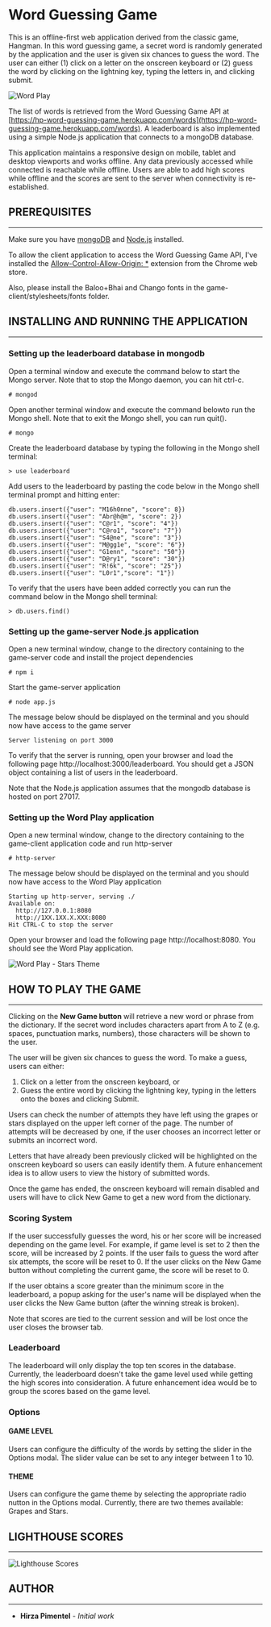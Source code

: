 # Word Guessing Game

This is an offline-first web application derived from the classic game, Hangman. In this word guessing game, a secret word is randomly generated by the application and the user is given six chances to guess the word. The user can either (1) click on a letter on the onscreen keyboard or (2) guess the word by clicking on the lightning key, typing the letters in, and clicking submit. 

![Word Play](https://github.com/hirzamitz/word-guessing-game/blob/master/screenshot.png)

The list of words is retrieved from the Word Guessing Game API at [https://hp-word-guessing-game.herokuapp.com/words](https://hp-word-guessing-game.herokuapp.com/words). A leaderboard is also implemented using a simple Node.js application that connects to a mongoDB database.

This application maintains a responsive design on mobile, tablet and desktop viewports and works offline.  Any data previously accessed while connected is reachable while offline. Users are able to add high scores while offline and the scores are sent to the server when connectivity is re-established.

## PREREQUISITES
------
Make sure you have [mongoDB](https://treehouse.github.io/installation-guides/mac/mongo-mac.html) and [Node.js](https://nodejs.org/en/download/) installed. 

To allow the client application to access the Word Guessing Game API, I've installed the [Allow-Control-Allow-Origin: *](https://chrome.google.com/webstore/detail/allow-control-allow-origi/nlfbmbojpeacfghkpbjhddihlkkiljbi) extension from the Chrome web store.  

Also, please install the Baloo+Bhai and Chango fonts in the game-client/stylesheets/fonts folder.

## INSTALLING AND RUNNING THE APPLICATION
------
### Setting up the leaderboard database in mongodb

Open a terminal window and execute the command below to start the Mongo server. Note that to stop the Mongo daemon, you can hit ctrl-c.
```
# mongod
```

Open another terminal window and execute the command belowto run the Mongo shell. Note that to exit the Mongo shell, you can run quit().
```
# mongo
```

Create the leaderboard database by typing the following in the Mongo shell terminal:
```
> use leaderboard
```

Add users to the leaderboard by pasting the code below in the Mongo shell terminal prompt and hitting enter:

```
db.users.insert({"user": "M16h0nne", "score": 8})
db.users.insert({"user": "Abr@h@m", "score": 2})
db.users.insert({"user": "C@r1", "score": "4"})
db.users.insert({"user": "C@ro1", "score": "7"})
db.users.insert({"user": "S4@ne", "score": "3"})
db.users.insert({"user": "M@gg1e", "score": "6"})
db.users.insert({"user": "G1enn", "score": "50"})
db.users.insert({"user": "D@ry1", "score": "30"})
db.users.insert({"user": "R!6k", "score": "25"})
db.users.insert({"user": "L0r1","score": "1"})
```

To verify that the users have been added correctly you can run the command below in the Mongo shell terminal:
```
> db.users.find()
```

### Setting up the game-server Node.js application

Open a new terminal window, change to the directory containing to the game-server code and install the project dependencies
```
# npm i
```

Start the game-server application 
```
# node app.js
```

The message below should be displayed on the terminal and you should now have access to the game server
```
Server listening on port 3000
```

To verify that the server is running, open your browser and load the following page http://localhost:3000/leaderboard. You should get a JSON object containing a list of users in the leaderboard.

Note that the Node.js application assumes that the mongodb database is hosted on port 27017.

### Setting up the Word Play application

Open a new terminal window, change to the directory containing to the game-client application code and run http-server
```
# http-server
```

The message below should be displayed on the terminal and you should now have access to the Word Play application
```
Starting up http-server, serving ./
Available on:
  http://127.0.0.1:8080
  http://1XX.1XX.X.XXX:8080
Hit CTRL-C to stop the server
```

Open your browser and load the following page http://localhost:8080. You should see the Word Play application.

![Word Play - Stars Theme](https://github.com/hirzamitz/word-guessing-game/blob/master/screenshot_theme.png)


## HOW TO PLAY THE GAME
------

Clicking on the **New Game button** will retrieve a new word or phrase from the dictionary. If the secret word includes characters apart from A to Z (e.g. spaces, punctuation marks, numbers), those characters will be shown to the user. 

The user will be given six chances to guess the word. To make a guess, users can either:

1. Click on a letter from the onscreen keyboard, or
2. Guess the entire word by clicking the lightning key, typing in the letters onto the boxes and clicking Submit. 

Users can check the number of attempts they have left using the grapes or stars displayed on the upper left corner of the page. The number of attempts will be decreased by one, if the user chooses an incorrect letter or submits an incorrect word. 

Letters that have already been previously clicked will be highlighted on the onscreen keyboard so users can easily identify them. A future enhancement idea is to allow users to view the history of submitted words.

Once the game has ended, the onscreen keyboard will remain disabled and users will have to click New Game to get a new word from the dictionary.

### Scoring System
If the user successfully guesses the word, his or her score will be increased depending on the game level. For example, if game level is set to 2 then the score, will be increased by 2 points. If the user fails to guess the word after six attempts, the score will be reset to 0. If the user clicks on the New Game button without completing the current game, the score will be reset to 0.  

If the user obtains a score greater than the minimum score in the leaderboard, a popup asking for the user's name will be displayed when the user clicks the New Game button (after the winning streak is broken). 

Note that scores are tied to the current session and will be lost once the user closes the browser tab.

### Leaderboard
The leaderboard will only display the top ten scores in the database. Currently, the leaderboard doesn't take the game level used while getting the high scores into consideration. A future enhancement idea would be to group the scores based on the game level. 

### Options

#### GAME LEVEL
Users can configure the difficulty of the words by setting the slider in the Options modal. The slider value can be set to any integer between 1 to 10.

#### THEME
Users can configure the game theme by selecting the appropriate radio nutton in the Options modal. Currently, there are two themes available: Grapes and Stars.

## LIGHTHOUSE SCORES
------
![Lighthouse Scores](https://github.com/hirzamitz/word-guessing-game/blob/master/lighthouse.png)

## AUTHOR
------
* **Hirza Pimentel** - *Initial work*